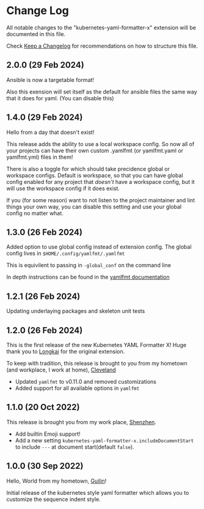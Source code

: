 # Change Log

All notable changes to the "kubernetes-yaml-formatter-x" extension will be documented in this file.

Check [Keep a Changelog](http://keepachangelog.com/) for recommendations on how to structure this file.

## 2.0.0 (29 Feb 2024)

Ansible is now a targetable format!

Also this exension will set itself as the default for ansible files the same way that it does for yaml. (You can disable this)

## 1.4.0 (29 Feb 2024)

Hello from a day that doesn't exist!

This release adds the ability to use a local workspace config. So now all of your projects can have their own custom .yamlfmt (or yamlfmt.yaml or yamlfmt.yml) files in them!

There is also a toggle for which should take precidence global or workspace configs. Default is workspace, so that you can have global config enabled for any project that _doesn't_ have a workspace config, but it will use the workspace config if it does exist.

If you (for some reason) want to not listen to the project maintainer and lint things your own way, you can disable this setting and use your global config no matter what.

## 1.3.0 (26 Feb 2024)

Added option to use global config instead of extension config.
The global config lives in `$HOME/.config/yamlfmt/.yamlfmt`

This is equivilent to passing in `-global_conf` on the command line

In depth instructions can be found in the [yamlfmt documentation](https://github.com/google/yamlfmt/blob/main/docs/config-file.md)

## 1.2.1 (26 Feb 2024)

Updating underlaying packages and skeleton unit tests

## 1.2.0 (26 Feb 2024)

This is the first release of the new Kubernetes YAML Formatter X!
Huge thank you to [Longkai](https://github.com/longkai) for the original extension.

To keep with tradition, this release is brought to you from my hometown (and workplace, I work at home), [Cleveland](https://en.wikipedia.org/wiki/Cleveland)

- Updated `yamlfmt` to v0.11.0 and removed customizations
- Added support for all available options in `yamlfmt`

## 1.1.0 (20 Oct 2022)

This release is brought you from my work place, [Shenzhen](https://en.wikipedia.org/wiki/Shenzhen).

- Add builtin Emoji support!
- Add a new setting `kubernetes-yaml-formatter-x.includeDocumentStart` to include `---` at document start(default `false`).

## 1.0.0 (30 Sep 2022)

Hello, World from my hometown, [Guilin](https://en.wikipedia.org/wiki/Guilin)!

Initial release of the kubernetes style yaml formatter which allows you to customize the sequence indent style.
